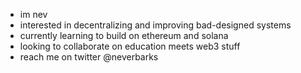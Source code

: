 - im nev
- interested in decentralizing and improving bad-designed systems
- currently learning to build on ethereum and solana
- looking to collaborate on education meets web3 stuff
- reach me on twitter @neverbarks

<!---
neverbarks/neverbarks is a ✨ special ✨ repository because its `README.md` (this file) appears on your GitHub profile.
You can click the Preview link to take a look at your changes.
--->
